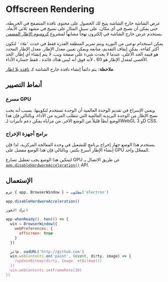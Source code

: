 # Offscreen Rendering

عرض الشاشة خارج الشاشة يتيح لك الحصول على محتوى نافذة المتصفح في الخريطة، حتى يمكن أن تصبح في أي مكان، على سبيل المثال على نسيج في مشهد ثلاثي الأبعاد. يستخدم عرض خارج الشاشة في إلكترون نهجاً مشابهاً لمشروع [كروميوم الإطار المضمن](https://bitbucket.org/chromiumembedded/cef).

يمكن استخدام نوعين من التوريد ويتم تمرير المنطقة القذرة فقط في حدث `'طلاء'` لتكون أكثر كفاءة. يمكن إيقاف التقديم، متابعة ويمكن تعيين معدل الإطار. معدل الإطار المحدد هو قيمة الحد الأعلى، عندما لا يحدث شيء على صفحة ويب، لا يتم إنشاء أي إطار. الحد الأقصى لمعدل الإطار هو 60 ، لأنه فوق أنه ليس هناك فائدة ، فقط خسارة الأداء.

**ملاحظة:** يتم دائماً إنشاء نافذة خارج الشاشة كـ [نافذة بلا إطار](../api/frameless-window.md).

## أنماط التصيير

### مسرع GPU

ويعني الإسراع في تقديم الوحدة العالمية أن الوحدة تستخدم لتكوينها. بسبب أنه يجب نسخ الإطار من الوحدة البريدية العالمية التي تتطلب المزيد من الأداء، وبالتالي فإن هذا الوضع أبطأ قليلاً من الوضع الآخر. من مزاياه يمكن دعم تأثيرات لـWebGL و 3D CSS.

### برامج أجهزة الإخراج

يستخدم هذا الوضع جهاز إخراج برنامج للتشغيل في وحدة المعالجة المركزية، لذا فإن إنشاء الإطار أسرع بكثير، وبالتالي فإن هذا الوضع مفضل على GPU المعجّل واحد.

لتمكين هذا الوضع يجب تعطيل تسارع GPU عن طريق الاتصال بـ [`app.disableHardwareAcceleration()`](../api/app.md#appdisablehardwareacceleration) API.

## الإستعمال

``` javascript
عرض { app, BrowserWindow } = مطلوب('electron')

app.disableHardwareAcceleration()

اترك الفوز

app.whenReady(). hen(() => {
  win = BrowserWindow({
    webPreferences: {
      offscreen: true
    }
  })

  فائز. oadURL('http://github.com')
  win.webContents.on('paint', (event, dirty, image) => {
    /updateBitmap(dirty, Image. etBitmap())
  })
  win.webContents.setFrameRate(30)
})
```
